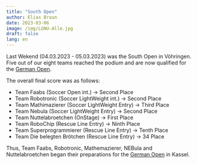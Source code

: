 ```yaml
---
title: "South Open"
author: Elias Braun
date: 2023-03-06
image: /img/LGNU-Alle.jpg
draft: false
lang: en
---
```


Last Wekend (04.03.2023 - 05.03.2023) was the South Open in Vöhringen.
Five out of our eight teams reached the podium and are now qualified 
for the [German Open](/en/posts/germanopen2023).

The overall final score was as follows: 

 - Team Faabs (Soccer Open int.) &rarr; Second Place
 - Team Robotronic (Soccer LightWeight int.) &rarr; Second Place
 - Team Mathimazierer (Soccer LightWeight Entry) &rarr; Third Place
 - Team Nebula (Soccer LightWeight Entry) &rarr; Second Place
 - Team Nuttelabroetchen (OnStage) &rarr; First Place
 - Team RoboChip (Rescue Line Entry) &rarr; Ninth Place
 - Team Superprogrammierer (Rescue Line Entry) &rarr; Tenth Place
 - Team Die belegten Brötchen (Rescue Line Entry) &rarr; 34 Place

 Thus, Team Faabs, Robotronic, Mathemazierer, NEBula and
 Nuttelabroetchen began their preparations for the [German Open](/en/posts/germanopen2023) in Kassel.
